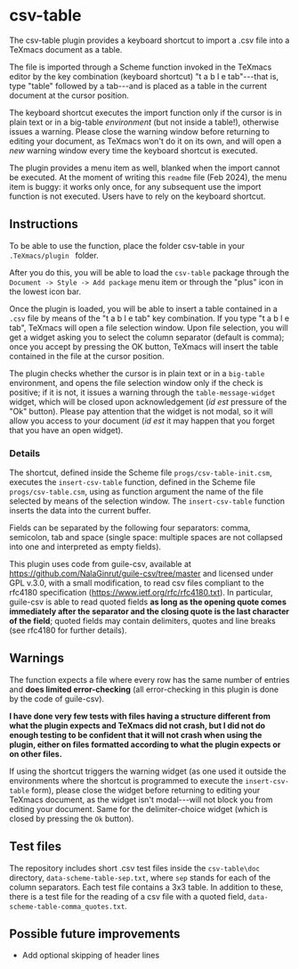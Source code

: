 # csv-table
The csv-table plugin provides a keyboard shortcut to import a .csv file into a TeXmacs document as a table.

The file is imported through a Scheme function invoked in the TeXmacs editor by the key combination (keyboard shortcut) "t a b l e tab"---that is, type "table" followed by a tab---and is placed as a table in the current document at the cursor position.

The keyboard shortcut executes the import function only if the cursor is in plain text or in a big-table _environment_ (but not inside a table!), otherwise issues a warning. Please close the warning window before returning to editing your document, as TeXmacs won't do it on its own, and will open a _new_ warning window every time the keyboard shortcut is executed.

The plugin provides a menu item as well, blanked when the import cannot be executed. At the moment of writing this `readme` file (Feb 2024), the menu item is buggy: it works only once, for any subsequent use the import function is not executed. Users have to rely on the keyboard shortcut.

## Instructions

To be able to use the function, place the folder csv-table in your `.TeXmacs/plugin ` folder. 

After you do this, you will be able to load the `csv-table` package through the `Document -> Style -> Add package` menu item or through the "plus" icon in the lowest icon bar. 

Once the plugin is loaded, you will be able to insert a table contained in a `.csv` file by means of the "t a b l e tab" key combination. If you type "t a b l e tab", TeXmacs will open a file selection window. Upon file selection, you will get a widget asking you to select the column separator (default is comma); once you accept by pressing the OK button, TeXmacs will insert the table contained in the file at the cursor position.

The plugin checks whether the cursor is in plain text or in a `big-table` environment, and opens the file selection window only if the check is positive; if it is not, it issues a warning through the `table-message-widget` widget, which will be closed upon acknowledgement (_id est_ pressure of the "Ok" button). Please pay attention that the widget is not modal, so it will allow you access to your document (_id est_ it may happen that you forget that you have an open widget).

### Details

The shortcut, defined inside the Scheme file `progs/csv-table-init.csm`, executes the `insert-csv-table` function, defined in the Scheme file `progs/csv-table.csm`, using as function argument the name of the file selected by means of the selection window. The `insert-csv-table` function inserts the data into the current buffer.

Fields can be separated by the following four separators: comma, semicolon, tab and space (single space: multiple spaces are not collapsed into one and interpreted as empty fields).

This plugin uses code from guile-csv, available at https://github.com/NalaGinrut/guile-csv/tree/master and licensed under GPL v.3.0, with a small modification, to read csv files compliant to the rfc4180 specification (https://www.ietf.org/rfc/rfc4180.txt). In particular, guile-csv is able to read quoted fields **as long as the opening quote comes immediately after the separator and the closing quote is the last character of the field**; quoted fields may contain delimiters, quotes and line breaks (see rfc4180 for further details).

## Warnings

The function expects a file where every row has the same number of entries and **does limited error-checking** (all error-checking in this plugin is done by the code of guile-csv).

**I have done very few tests with files having a structure different from what the plugin expects and TeXmacs did not crash, but I did not do enough testing to be confident that it will not crash when using the plugin, either on files formatted according to what the plugin expects or on other files.**

If using the shortcut triggers the warning widget (as one used it outside the environments where the shortcut is programmed to execute the `insert-csv-table` form), please close the widget before returning to editing your TeXmacs document, as the widget isn't modal---will not block you from editing your document.
Same for the delimiter-choice widget (which is closed by pressing the `Ok` button).

## Test files

The repository includes short .csv test files inside the `csv-table\doc` directory, `data-scheme-table-sep.txt`, where `sep` stands for each of the column separators. Each test file contains a 3x3 table. In addition to these, there is a test file for the reading of a csv file with a quoted field, `data-scheme-table-comma_quotes.txt`.

## Possible future improvements
 
* Add optional skipping of header lines
